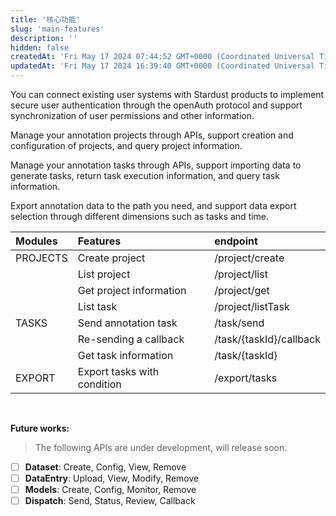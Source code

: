 ```yaml
---
title: '核心功能'
slug: 'main-features'
description: ''
hidden: false
createdAt: 'Fri May 17 2024 07:44:52 GMT+0000 (Coordinated Universal Time)'
updatedAt: 'Fri May 17 2024 16:39:40 GMT+0000 (Coordinated Universal Time)'
---
```


You can connect existing user systems with Stardust products to implement secure user authentication through the openAuth protocol and support synchronization of user permissions and other information.

Manage your annotation projects through APIs, support creation and configuration of projects, and query project information.

Manage your annotation tasks through APIs, support importing data to generate tasks, return task execution information, and query task information.

Export annotation data to the path you need, and support data export selection through different dimensions such as tasks and time.

| Modules  | Features                    | endpoint                |
| :------- | :-------------------------- | :---------------------- |
| PROJECTS | Create project              | /project/create         |
|          | List project                | /project/list           |
|          | Get project information     | /project/get            |
|          | List task                   | /project/listTask       |
| TASKS    | Send annotation task        | /task/send              |
|          | Re-sending a callback       | /task/{taskId}/callback |
|          | Get task information        | /task/{taskId}          |
| EXPORT   | Export tasks with condition | /export/tasks           |

<br />

**Future works:**

> The following APIs are under development, will release soon.

- [ ] **Dataset**: Create, Config, View, Remove
- [ ] **DataEntry**: Upload, View, Modify, Remove
- [ ] **Models**: Create, Config, Monitor, Remove
- [ ] **Dispatch**: Send, Status, Review, Callback
